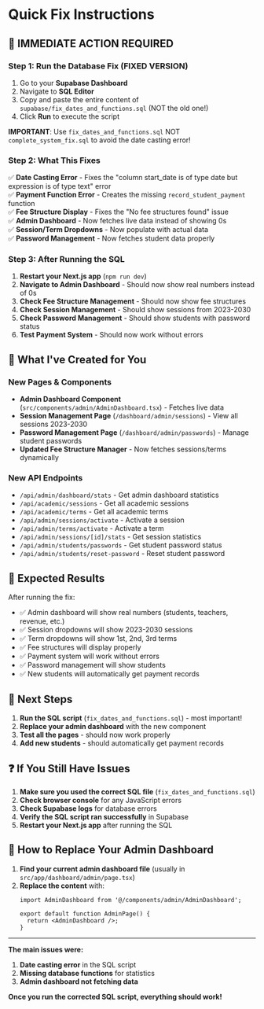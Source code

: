 # Quick Fix Instructions

## 🚨 IMMEDIATE ACTION REQUIRED

### Step 1: Run the Database Fix (FIXED VERSION)
1. Go to your **Supabase Dashboard**
2. Navigate to **SQL Editor**
3. Copy and paste the entire content of `supabase/fix_dates_and_functions.sql` (NOT the old one!)
4. Click **Run** to execute the script

**IMPORTANT**: Use `fix_dates_and_functions.sql` NOT `complete_system_fix.sql` to avoid the date casting error!

### Step 2: What This Fixes
✅ **Date Casting Error** - Fixes the "column start_date is of type date but expression is of type text" error  
✅ **Payment Function Error** - Creates the missing `record_student_payment` function  
✅ **Fee Structure Display** - Fixes the "No fee structures found" issue  
✅ **Admin Dashboard** - Now fetches live data instead of showing 0s  
✅ **Session/Term Dropdowns** - Now populate with actual data  
✅ **Password Management** - Now fetches student data properly  

### Step 3: After Running the SQL
1. **Restart your Next.js app** (`npm run dev`)
2. **Navigate to Admin Dashboard** - Should now show real numbers instead of 0s
3. **Check Fee Structure Management** - Should now show fee structures
4. **Check Session Management** - Should show sessions from 2023-2030
5. **Check Password Management** - Should show students with password status
6. **Test Payment System** - Should now work without errors

## 🔧 What I've Created for You

### New Pages & Components
- **Admin Dashboard Component** (`src/components/admin/AdminDashboard.tsx`) - Fetches live data
- **Session Management Page** (`/dashboard/admin/sessions`) - View all sessions 2023-2030
- **Password Management Page** (`/dashboard/admin/passwords`) - Manage student passwords
- **Updated Fee Structure Manager** - Now fetches sessions/terms dynamically

### New API Endpoints
- `/api/admin/dashboard/stats` - Get admin dashboard statistics
- `/api/academic/sessions` - Get all academic sessions
- `/api/academic/terms` - Get all academic terms  
- `/api/admin/sessions/activate` - Activate a session
- `/api/admin/terms/activate` - Activate a term
- `/api/admin/sessions/[id]/stats` - Get session statistics
- `/api/admin/students/passwords` - Get student password status
- `/api/admin/students/reset-password` - Reset student password

## 🎯 Expected Results

After running the fix:
- ✅ Admin dashboard will show real numbers (students, teachers, revenue, etc.)
- ✅ Session dropdowns will show 2023-2030 sessions
- ✅ Term dropdowns will show 1st, 2nd, 3rd terms
- ✅ Fee structures will display properly
- ✅ Payment system will work without errors
- ✅ Password management will show students
- ✅ New students will automatically get payment records

## 🚀 Next Steps

1. **Run the SQL script** (`fix_dates_and_functions.sql`) - most important!
2. **Replace your admin dashboard** with the new component
3. **Test all the pages** - should now work properly
4. **Add new students** - should automatically get payment records

## ❓ If You Still Have Issues

1. **Make sure you used the correct SQL file** (`fix_dates_and_functions.sql`)
2. **Check browser console** for any JavaScript errors
3. **Check Supabase logs** for database errors
4. **Verify the SQL script ran successfully** in Supabase
5. **Restart your Next.js app** after running the SQL

## 🔄 How to Replace Your Admin Dashboard

1. **Find your current admin dashboard file** (usually in `src/app/dashboard/admin/page.tsx`)
2. **Replace the content** with:
   ```tsx
   import AdminDashboard from '@/components/admin/AdminDashboard';
   
   export default function AdminPage() {
     return <AdminDashboard />;
   }
   ```

---

**The main issues were:**
1. **Date casting error** in the SQL script
2. **Missing database functions** for statistics
3. **Admin dashboard not fetching data**

**Once you run the corrected SQL script, everything should work!**
